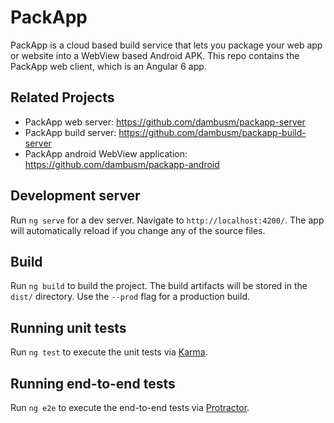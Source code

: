 # PackApp

PackApp is a cloud based build service that lets you package your web app or website into a WebView based Android APK.
This repo contains the PackApp web client, which is an Angular 6 app.

## Related Projects

- PackApp web server: https://github.com/dambusm/packapp-server
- PackApp build server: https://github.com/dambusm/packapp-build-server
- PackApp android WebView application: https://github.com/dambusm/packapp-android

## Development server

Run `ng serve` for a dev server. Navigate to `http://localhost:4200/`. The app will automatically reload if you change any of the source files.

## Build

Run `ng build` to build the project. The build artifacts will be stored in the `dist/` directory. Use the `--prod` flag for a production build.

## Running unit tests

Run `ng test` to execute the unit tests via [Karma](https://karma-runner.github.io).

## Running end-to-end tests

Run `ng e2e` to execute the end-to-end tests via [Protractor](http://www.protractortest.org/).
